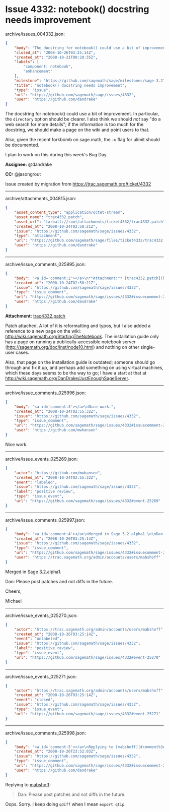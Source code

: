# Issue 4332: notebook() docstring needs improvement

archive/issues_004332.json:
```json
{
    "body": "The docstring for notebook() could use a bit of improvement. In particular, the `directory` option should be clearer. I also think we should *not* say \"do a web search for more details\"; if the information is too much for the docstring, we should make a page on the wiki and point users to that.\n\nAlso, given the recent forkbomb on sage.math, the `-u` flag for ulimit should be documented.\n\nI plan to work on this during this week's Bug Day.\n\n**Assignee:** @dandrake\n\n**CC:**  @jasongrout\n\nIssue created by migration from https://trac.sagemath.org/ticket/4332\n\n",
    "closed_at": "2008-10-26T03:25:14Z",
    "created_at": "2008-10-21T00:28:35Z",
    "labels": [
        "component: notebook",
        "enhancement"
    ],
    "milestone": "https://github.com/sagemath/sage/milestones/sage-3.2",
    "title": "notebook() docstring needs improvement",
    "type": "issue",
    "url": "https://github.com/sagemath/sage/issues/4332",
    "user": "https://github.com/dandrake"
}
```
The docstring for notebook() could use a bit of improvement. In particular, the `directory` option should be clearer. I also think we should *not* say "do a web search for more details"; if the information is too much for the docstring, we should make a page on the wiki and point users to that.

Also, given the recent forkbomb on sage.math, the `-u` flag for ulimit should be documented.

I plan to work on this during this week's Bug Day.

**Assignee:** @dandrake

**CC:**  @jasongrout

Issue created by migration from https://trac.sagemath.org/ticket/4332





---

archive/attachments_004815.json:
```json
{
    "asset_content_type": "application/octet-stream",
    "asset_name": "trac4332.patch",
    "asset_url": "tarball://root/attachments/ticket4332/trac4332.patch",
    "created_at": "2008-10-24T02:50:21Z",
    "issue": "https://github.com/sagemath/sage/issues/4332",
    "type": "attachment",
    "url": "https://github.com/sagemath/sage/files/ticket4332/trac4332.patch",
    "user": "https://github.com/dandrake"
}
```



---

archive/issue_comments_025995.json:
```json
{
    "body": "<a id='comment:2'></a>\n**Attachment:** [trac4332.patch](https://github.com/sagemath/sage/files/ticket4332/trac4332.patch)\n\nPatch attached. A lot of it is reformatting and typos, but I also added a reference to a new page on the wiki: http://wiki.sagemath.org/StartingTheNotebook. The installation guide only has a page on running a publically-accessible notebook server (http://sagemath.org/doc/inst/node10.html) and nothing on other single-user cases.\n\nAlso, that page on the installation guide is outdated; someone should go through and fix it up, and perhaps add something on using virtual machines, which these days seems to be the way to go; I have a start at that at http://wiki.sagemath.org/DanDrake/JustEnoughSageServer.",
    "created_at": "2008-10-24T02:50:21Z",
    "issue": "https://github.com/sagemath/sage/issues/4332",
    "type": "issue_comment",
    "url": "https://github.com/sagemath/sage/issues/4332#issuecomment-25995",
    "user": "https://github.com/dandrake"
}
```

<a id='comment:2'></a>
**Attachment:** [trac4332.patch](https://github.com/sagemath/sage/files/ticket4332/trac4332.patch)

Patch attached. A lot of it is reformatting and typos, but I also added a reference to a new page on the wiki: http://wiki.sagemath.org/StartingTheNotebook. The installation guide only has a page on running a publically-accessible notebook server (http://sagemath.org/doc/inst/node10.html) and nothing on other single-user cases.

Also, that page on the installation guide is outdated; someone should go through and fix it up, and perhaps add something on using virtual machines, which these days seems to be the way to go; I have a start at that at http://wiki.sagemath.org/DanDrake/JustEnoughSageServer.



---

archive/issue_comments_025996.json:
```json
{
    "body": "<a id='comment:3'></a>\nNice work.",
    "created_at": "2008-10-24T02:55:32Z",
    "issue": "https://github.com/sagemath/sage/issues/4332",
    "type": "issue_comment",
    "url": "https://github.com/sagemath/sage/issues/4332#issuecomment-25996",
    "user": "https://github.com/mwhansen"
}
```

<a id='comment:3'></a>
Nice work.



---

archive/issue_events_025269.json:
```json
{
    "actor": "https://github.com/mwhansen",
    "created_at": "2008-10-24T02:55:32Z",
    "event": "labeled",
    "issue": "https://github.com/sagemath/sage/issues/4332",
    "label": "positive review",
    "type": "issue_event",
    "url": "https://github.com/sagemath/sage/issues/4332#event-25269"
}
```



---

archive/issue_comments_025997.json:
```json
{
    "body": "<a id='comment:4'></a>\nMerged in Sage 3.2.alpha1.\n\nDan: Please post patches and not diffs in the future.\n\nCheers,\n\nMichael",
    "created_at": "2008-10-26T03:25:14Z",
    "issue": "https://github.com/sagemath/sage/issues/4332",
    "type": "issue_comment",
    "url": "https://github.com/sagemath/sage/issues/4332#issuecomment-25997",
    "user": "https://trac.sagemath.org/admin/accounts/users/mabshoff"
}
```

<a id='comment:4'></a>
Merged in Sage 3.2.alpha1.

Dan: Please post patches and not diffs in the future.

Cheers,

Michael



---

archive/issue_events_025270.json:
```json
{
    "actor": "https://trac.sagemath.org/admin/accounts/users/mabshoff",
    "created_at": "2008-10-26T03:25:14Z",
    "event": "unlabeled",
    "issue": "https://github.com/sagemath/sage/issues/4332",
    "label": "positive review",
    "type": "issue_event",
    "url": "https://github.com/sagemath/sage/issues/4332#event-25270"
}
```



---

archive/issue_events_025271.json:
```json
{
    "actor": "https://trac.sagemath.org/admin/accounts/users/mabshoff",
    "created_at": "2008-10-26T03:25:14Z",
    "event": "closed",
    "issue": "https://github.com/sagemath/sage/issues/4332",
    "type": "issue_event",
    "url": "https://github.com/sagemath/sage/issues/4332#event-25271"
}
```



---

archive/issue_comments_025998.json:
```json
{
    "body": "<a id='comment:5'></a>\nReplying to [mabshoff](#comment%3A4):\n> Dan: Please post patches and not diffs in the future.\n\nOops. Sorry. I keep doing `qdiff` when I mean `export qtip`.",
    "created_at": "2008-10-26T23:52:03Z",
    "issue": "https://github.com/sagemath/sage/issues/4332",
    "type": "issue_comment",
    "url": "https://github.com/sagemath/sage/issues/4332#issuecomment-25998",
    "user": "https://github.com/dandrake"
}
```

<a id='comment:5'></a>
Replying to [mabshoff](#comment%3A4):
> Dan: Please post patches and not diffs in the future.

Oops. Sorry. I keep doing `qdiff` when I mean `export qtip`.
